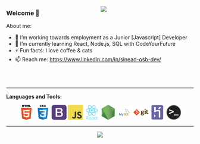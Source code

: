 
<p>
  <a href="https://waylonwalker.com/latest"><img width="250" align='right' src="https://media.giphy.com/media/3oKIPnAiaMCws8nOsE/giphy.gif"></a>
</p>

  ### Welcome 👋

About me: 

- 🔭 I’m working towards employment as a Junior [Javascript] Developer 
- 🌱 I’m currently learning React, Node.js, SQL with CodeYourFuture 
- ⚡ Fun facts: I love coffee & cats 
- 📫 Reach me: https://www.linkedin.com/in/sinead-osb-dev/


<br></br>

 ---

 **Languages and Tools:**

<p align="center">
<div align="center">
 
  <code><img height="40" src="https://raw.githubusercontent.com/github/explore/80688e429a7d4ef2fca1e82350fe8e3517d3494d/topics/html/html.png"></code> 
  <code><img height="40" src="https://raw.githubusercontent.com/github/explore/80688e429a7d4ef2fca1e82350fe8e3517d3494d/topics/css/css.png"></code> 
  <code><img height="40" src="https://raw.githubusercontent.com/github/explore/80688e429a7d4ef2fca1e82350fe8e3517d3494d/topics/bootstrap/bootstrap.png"></code> 
  <code><img height="40" src="https://raw.githubusercontent.com/github/explore/80688e429a7d4ef2fca1e82350fe8e3517d3494d/topics/javascript/javascript.png"></code> 
  <code><img height="40" src="https://raw.githubusercontent.com/devicons/devicon/master/icons/react/react-original-wordmark.svg"></code> 
  <code><img height="40" src="https://raw.githubusercontent.com/github/explore/80688e429a7d4ef2fca1e82350fe8e3517d3494d/topics/nodejs/nodejs.png"></code> 
  <code><img height="40" src="https://raw.githubusercontent.com/github/explore/80688e429a7d4ef2fca1e82350fe8e3517d3494d/topics/mysql/mysql.png"></code> 
  <code><img height="40" src="https://raw.githubusercontent.com/github/explore/80688e429a7d4ef2fca1e82350fe8e3517d3494d/topics/git/git.png"></code> 
  <code><img height="40" src="https://raw.githubusercontent.com/devicons/devicon/master/icons/heroku/heroku-plain.svg"></code> 
  <code><img height="40" src="https://raw.githubusercontent.com/github/explore/80688e429a7d4ef2fca1e82350fe8e3517d3494d/topics/terminal/terminal.png"></code>

  </div>
  </p>
  
  ---
  
  <div align="center">
    <img src="https://github-readme-stats.vercel.app/api?username=Sinead-CYF" />
</div>


  
  


  
  
  

    
  
